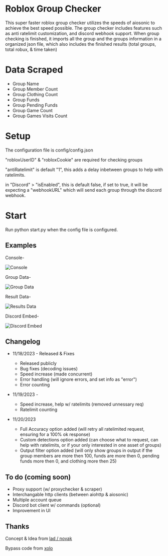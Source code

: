 
# Roblox Group Checker

This super faster roblox group checker utilizes the speeds of aiosonic to achieve the best speed possible. The group checker includes features such as anti ratelimit customization, and discord webhook support. When group checking is finished, it imports all the group and the groups information in a organized json file, which also includes the finished results (total groups, total robux, & time taken)


# Data Scraped
- Group Name
- Group Member Count
- Group Clothing Count
- Group Funds
- Group Pending Funds
- Group Game Count
- Group Games Visits Count

# Setup

The configuration file is config/config.json

"robloxUserID" & "robloxCookie" are required for checking groups

"antiRatelimit" is default "1", this adds a delay inbetween groups to help with ratelimits. 

in "Discord" > "isEnabled", this is default false, if set to true, it will be expecting a "webhookURL" which will send each group through the discord webhook. 

# Start

Run python start.py when the config file is configured.






## Examples
Console-

![Console](https://cdn.discordapp.com/attachments/1172623368994955354/1175634122379632670/image.png?ex=656bf199&is=65597c99&hm=dd9d1470191b507aa24def8b960b3e6b00f0bd7d093924491a3bcd7d5ac830f2&)

Group Data-

![Group Data](https://cdn.discordapp.com/attachments/1172623368994955354/1175634284439158845/image.png?ex=656bf1bf&is=65597cbf&hm=24444279b9fa7fae8f9c665323dc7afe7569aa4de9a2504050e97f8036b405e9&)

Result Data-

![Results Data](https://cdn.discordapp.com/attachments/1172623368994955354/1175645379044311091/image.png?ex=656bfc14&is=65598714&hm=3cc7d8acd084a269be65ef9bdd4197d91ca0503c60bf6d2fbd2b3329b4df4e3c&)

Discord Embed-

![Discord Embed](https://cdn.discordapp.com/attachments/1172623368994955354/1175633667209560174/image.png?ex=656bf12c&is=65597c2c&hm=611843008b6fe4c3d1df5dca43f9b912c6d3ad19ee363e499a600963730df6be&)


##  Changelog

+ 11/18/2023 - Released & Fixes
  - Released publicly
  - Bug fixes (decoding issues)
  - Speed increase (made concurrent)
  - Error handling (will ignore errors, and set info as "error")
  - Error counting

+ 11/19/2023 - 
  - Speed increase, help w/ ratelimits (removed unnessary req)
  - Ratelimit counting
 
+ 11/20/2023
   - Full Accuracy option added (will retry all ratelimited request, ensuring for a 100% ok response)
   - Custom detections option added (can choose what to request, can help with ratelimits, or if your only interested in one asset of groups)
   - Output filter option added (will only show groups in output if the group members are more then 100, funds are more then 0, pending funds more then 0, and clothing more then 25)


## To do (coming soon) 

+ Proxy support (w/ proxychecker & scraper)
+ Interchangable http clients (between aiohttp & aiosonic)
+ Multiple account queue
+ Discord bot client w/ commands (optional)
+ Improvement in UI


## Thanks

Concept & Idea from [lad / novak](https://github.com/ladiscool)

Bypass code from [xolo](https://github.com/efenatuyo)
